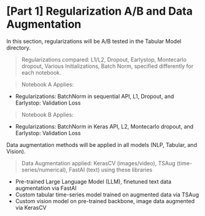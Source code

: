 # [Part 1] Regularization A/B and Data Augmentation
In this section, regularizations will be A/B tested in the Tabular Model directory.

>  Regularizations compared: L1/L2, Dropout, Earlystop, Montecarlo dropout, Various Initializations, Batch Norm, specified differently for each notebook.

> Notebook A Applies:
- Regularizations: BatchNorm in sequential API, L1, Dropout, and Earlystop: Validation Loss

> Notebook B Applies:
- Regularizations: BatchNorm in Keras API, L2, Montecarlo dropout, and Earlystop: Validation Loss

Data augmentation methods will be applied in all models (NLP, Tabular, and Vision).

> Data Augmentation applied: KerasCV (images/video), TSAug (time-series/numerical), FastAI (text) using these libraries 
- Pre-trained Large Language Model (LLM), finetuned text data augmentation via FastAI
- Custom tabular time-series model trained on augmented data via TSAug
- Custom vision model on pre-trained backbone, image data augmented via KerasCV
